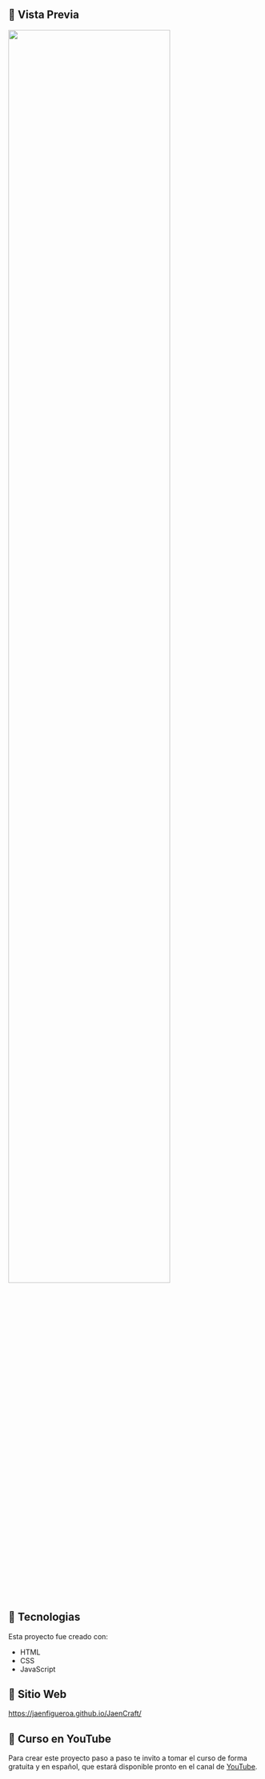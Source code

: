 ## 📌 Vista Previa

<div >
  <img src="./assets/preview2.gif" align="center" style="width: 80%" />
</div>

## 📌 Tecnologias
Esta proyecto fue creado con:
- HTML
- CSS
- JavaScript

## 📌 Sitio Web

https://jaenfigueroa.github.io/JaenCraft/

## 📌 Curso en YouTube
Para crear este proyecto paso a paso te invito a tomar el curso de forma gratuita y en español, que estará disponible pronto en el canal de [YouTube](https://www.youtube.com/@JaenDeveloper).

